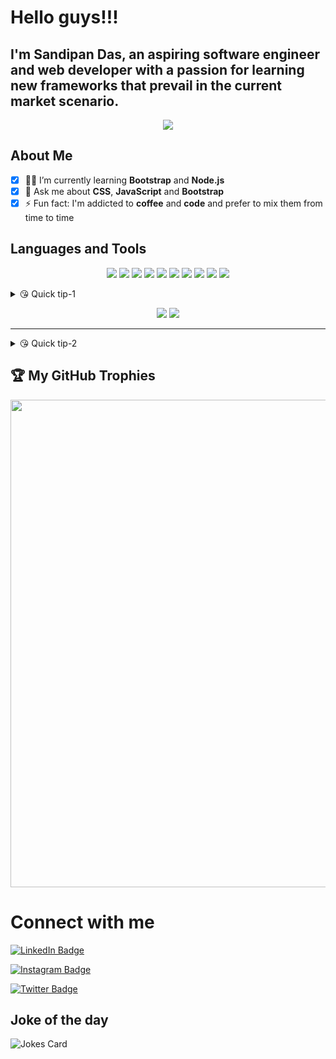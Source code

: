 # Hello guys!!!  

## I'm Sandipan Das, an aspiring software engineer and web developer with a passion for learning new frameworks that prevail in the current market scenario.  

<p align="center"><img src="https://komarev.com/ghpvc/?username=sandip2224&color=brightgreen&label=BONJOUR!!!+You+are+visitor: "/>

## About Me  

- [x] 👨‍🎓 I’m currently learning **Bootstrap** and **Node.js**
- [x] 💬 Ask me about **CSS**, **JavaScript** and **Bootstrap**
- [x] ⚡ Fun fact: I'm addicted to **coffee** and **code** and prefer to mix them from time to time

## Languages and Tools  

<p align="center">
<img src="https://img.shields.io/badge/html5%20-%23E34F26.svg?&style=for-the-badge&logo=html5&logoColor=white"/>
<img src="https://img.shields.io/badge/css3%20-%231572B6.svg?&style=for-the-badge&logo=css3&logoColor=white"/>
<img src="https://img.shields.io/badge/javascript%20-%23323330.svg?&style=for-the-badge&logo=javascript&logoColor=%23F7DF1E"/>
<img src="https://img.shields.io/badge/bootstrap%20-%23563D7C.svg?&style=for-the-badge&logo=bootstrap&logoColor=white"/>
<img src="https://img.shields.io/badge/c++%20-%2300599C.svg?&style=for-the-badge&logo=c%2B%2B&ogoColor=white"/>
<img src="https://img.shields.io/badge/c%20-%2300599C.svg?&style=for-the-badge&logo=c&logoColor=white"/>
<img src="https://img.shields.io/badge/jquery%20-%230769AD.svg?&style=for-the-badge&logo=jquery&logoColor=white"/>
<img src="https://img.shields.io/badge/markdown-%23000000.svg?&style=for-the-badge&logo=markdown&logoColor=white"/>
<img src="https://img.shields.io/badge/python%20-%2314354C.svg?&style=for-the-badge&logo=python&logoColor=white"/>
<img src="https://img.shields.io/badge/git%20-%23F05033.svg?&style=for-the-badge&logo=git&logoColor=white"/>
</p>

<details>
  <summary>😘 Quick tip-1</summary>
  <h4>&nbsp;&nbsp;&nbsp;&nbsp;&nbsp;&nbsp;&nbsp;&nbsp;✨You don't need to climb the entire staircase. Just take that first step.✨</h4>
</details>

<p align="center">
    <img src="https://github-readme-stats.vercel.app/api?username=sandip2224&show_icons=true&line_height=40&bg_color=20,434343,000000&title_color=ff1493&text_color=fff&count_private=true"/>
  <img src="https://github-readme-stats.vercel.app/api/top-langs/?username=sandip2224&bg_color=20,434343,000000&title_color=ff1493&text_color=fff"/>
</p>

<hr>
<details>
  <summary>😘 Quick tip-2</summary>
  <h4>&nbsp;&nbsp;&nbsp;&nbsp;&nbsp;&nbsp;&nbsp;&nbsp;✨Do something today that your future self will thank you for.✨</h4>
</details>

## 🏆 My GitHub Trophies  

<img src="https://github-profile-trophy.vercel.app/?username=sandip2224&theme=dracula" width="780" />

# Connect with me

[![LinkedIn Badge](https://img.shields.io/badge/linkedin%20-%230077B5.svg?&style=for-the-badge&logo=linkedin&logoColor=white)](https://linkedin.com/in/sandipan0164)  

[![Instagram Badge](https://img.shields.io/badge/sandipan2224%20-%23E4405F.svg?&style=for-the-badge&logo=Instagram&logoColor=white)](https://www.instagram.com/sandipan_2224/)  

[![Twitter Badge](https://img.shields.io/badge/sandipan2224%20-%231DA1F2.svg?&style=for-the-badge&logo=Twitter&logoColor=white)](https://twitter.com/sandipan_2224)  

## Joke of the day  

![Jokes Card](https://readme-jokes.vercel.app/api)
